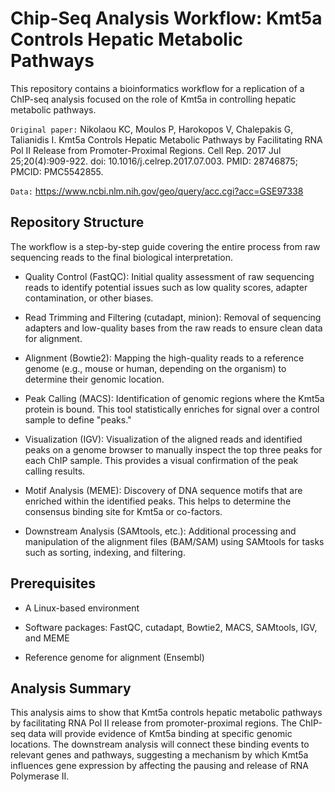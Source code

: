 # Chip-Seq Analysis Workflow: Kmt5a Controls Hepatic Metabolic Pathways
This repository contains a bioinformatics workflow for a replication of a ChIP-seq analysis focused on the role of Kmt5a in controlling hepatic metabolic pathways. 

`Original paper:` Nikolaou KC, Moulos P, Harokopos V, Chalepakis G, Talianidis I. Kmt5a Controls Hepatic Metabolic Pathways by Facilitating RNA Pol II Release from Promoter-Proximal Regions. Cell Rep. 2017 Jul 25;20(4):909-922. doi: 10.1016/j.celrep.2017.07.003. PMID: 28746875; PMCID: PMC5542855.

`Data:` https://www.ncbi.nlm.nih.gov/geo/query/acc.cgi?acc=GSE97338

## Repository Structure
The workflow is a step-by-step guide covering the entire process from raw sequencing reads to the final biological interpretation.

- Quality Control (FastQC): Initial quality assessment of raw sequencing reads to identify potential issues such as low quality scores, adapter contamination, or other biases.

- Read Trimming and Filtering (cutadapt, minion): Removal of sequencing adapters and low-quality bases from the raw reads to ensure clean data for alignment.

- Alignment (Bowtie2): Mapping the high-quality reads to a reference genome (e.g., mouse or human, depending on the organism) to determine their genomic location.

- Peak Calling (MACS): Identification of genomic regions where the Kmt5a protein is bound. This tool statistically enriches for signal over a control sample to define "peaks."

- Visualization (IGV): Visualization of the aligned reads and identified peaks on a genome browser to manually inspect the top three peaks for each ChIP sample. This provides a visual confirmation of the peak calling results.

- Motif Analysis (MEME): Discovery of DNA sequence motifs that are enriched within the identified peaks. This helps to determine the consensus binding site for Kmt5a or co-factors.

- Downstream Analysis (SAMtools, etc.): Additional processing and manipulation of the alignment files (BAM/SAM) using SAMtools for tasks such as sorting, indexing, and filtering.

## Prerequisites

- A Linux-based environment

- Software packages: FastQC, cutadapt, Bowtie2, MACS, SAMtools, IGV, and MEME

- Reference genome for alignment (Ensembl)

## Analysis Summary
This analysis aims to show that Kmt5a controls hepatic metabolic pathways by facilitating RNA Pol II release from promoter-proximal regions. The ChIP-seq data will provide evidence of Kmt5a binding at specific genomic locations. The downstream analysis will connect these binding events to relevant genes and pathways, suggesting a mechanism by which Kmt5a influences gene expression by affecting the pausing and release of RNA Polymerase II.
